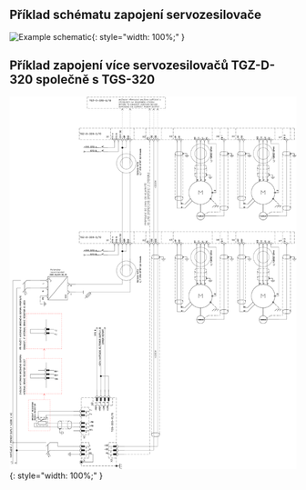 ## Příklad schématu zapojení servozesilovače

![Example schematic](../img/TGZ-D-320-5_10_schematic.svg){: style="width: 100%;" }

## Příklad zapojení více servozesilovačů TGZ-D-320 společně s TGS-320

![Multiple devices](../../../../source/img/TGZ-D-320_multipleSchematic.svg){: style="width: 100%;" }